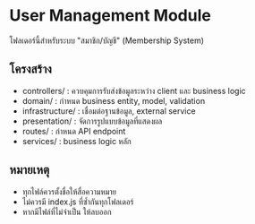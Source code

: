# User Management Module

โฟลเดอร์นี้สำหรับระบบ "สมาชิก/บัญชี" (Membership System)

## โครงสร้าง
- controllers/ : ควบคุมการรับส่งข้อมูลระหว่าง client และ business logic
- domain/ : กำหนด business entity, model, validation
- infrastructure/ : เชื่อมต่อฐานข้อมูล, external service
- presentation/ : จัดการรูปแบบข้อมูลที่แสดงผล
- routes/ : กำหนด API endpoint
- services/ : business logic หลัก

## หมายเหตุ
- ทุกไฟล์ควรตั้งชื่อให้สื่อความหมาย
- ไม่ควรมี index.js ที่ซ้ำกันทุกโฟลเดอร์
- หากมีไฟล์ที่ไม่จำเป็น ให้ลบออก
